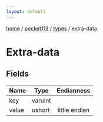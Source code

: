 ```yaml
---
layout: default
---
```


[home](/)  /  [pocket113](/protocol/pocket113)  /  [types](/protocol/pocket113/types)  /  extra-data

# Extra-data

## Fields

Name | Type | Endianness
---|---|:---:
key | varuint | 
value | ushort | little endian

